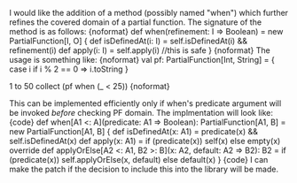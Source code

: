 I would like the addition of a method (possibly named "when") which further refines the covered domain of a partial function. The signature of the method is as follows:
{noformat}
def when(refinement: I => Boolean) = new PartialFunction[I, O] {
  def isDefinedAt(i: I) = self.isDefinedAt(i) && refinement(i)
  def apply(i: I) = self.apply(i) //this is safe
}
{noformat}
The usage is something like:
{noformat}
val pf: PartialFunction[Int, String] = {
  case i if i % 2 == 0 => i.toString
}

1 to 50 collect (pf when (_ < 25))
{noformat}


This can be implemented efficiently only if when's predicate argument will be invoked *before* checking PF domain. The implmentation will look like:
{code}
def when[A1 <: A](predicate: A1 => Boolean): PartialFunction[A1, B] = new PartialFunction[A1, B] {
  def isDefinedAt(x: A1) = predicate(x) && self.isDefinedAt(x)
  def apply(x: A1) = if (predicate(x)) self(x) else empty(x)
  override def applyOrElse[A2 <: A1, B2 >: B](x: A2, default: A2 => B2): B2 =
    if (predicate(x)) self.applyOrElse(x, default) else default(x)
}
{code}
I can make the patch if the decision to include this into the library will be made.
